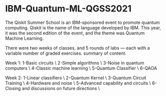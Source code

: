 # IBM-Quantum-ML-QGSS2021

The Qiskit Summer School is an IBM-sponsored event to promote quantum computing. Qiskit is the name of the language developed by IBM. This year, it was the second edition of the event, and the theme was Quantum Machine Learning.

There were two weeks of classes, and 5 rounds of labs — each with a variable number of graded exercises.
summary of content.

Week 1:
1-Basic circuits \\
2-Simple algorithms \\
3-Noise in quantum computers \\
4-Classic machine learning \\
5-Quantum Classifier \\
6-QAOA

Week 2:
1-Linear classifiers \\
2-Quantum Kernel \\
3-Quantum Circuit Training \\
4-Hardware and noise \\
5-Advanced capability and circuits \\
6-Closing and discussions on future directions \\
